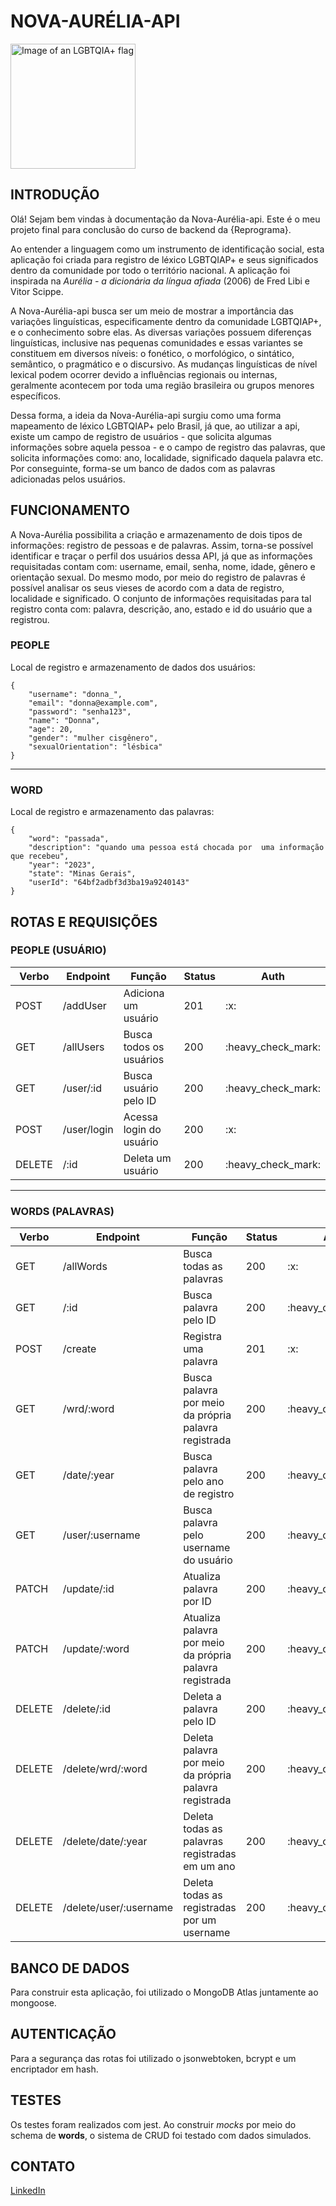 # NOVA-AURÉLIA-API

<img src="https://i0.statig.com.br/bancodeimagens/ac/lh/jl/aclhjlddzn8bftdqih882tkx5.jpg" alt="Image of an LGBTQIA+ flag" style="align: center;" height="200"/>

## INTRODUÇÃO


Olá! Sejam bem vindas à documentação da Nova-Aurélia-api. Este é o meu projeto final para conclusão do curso de backend da {Reprograma}. 

Ao entender a linguagem como um instrumento de identificação social, esta aplicação foi criada para registro de léxico LGBTQIAP+ e seus significados dentro da comunidade por todo o território nacional. A aplicação foi inspirada na *Aurélia - a dicionária da língua afiada* (2006) de Fred Libi e Vitor Scippe.

A Nova-Aurélia-api busca ser um meio de mostrar a importância das variações linguísticas, especificamente dentro da comunidade LGBTQIAP+, e o conhecimento sobre elas. As diversas variações possuem diferenças linguísticas, inclusive nas pequenas comunidades e essas variantes se constituem em diversos níveis: o fonético, o morfológico, o sintático, semântico, o pragmático e o discursivo. As mudanças linguísticas de nível lexical podem ocorrer devido a influências regionais ou internas, geralmente acontecem por toda uma região brasileira ou grupos menores específicos.

Dessa forma, a ideia da Nova-Aurélia-api surgiu como uma forma mapeamento de léxico LGBTQIAP+ pelo Brasil, já que, ao utilizar a api, existe um campo de registro de usuários - que solicita algumas informações sobre aquela pessoa - e o campo de registro das palavras, que solicita informações como: ano, localidade, significado daquela palavra etc. Por conseguinte, forma-se um banco de dados com as palavras adicionadas pelos usuários.


## FUNCIONAMENTO

A Nova-Aurélia possibilita a criação e armazenamento de dois tipos de informações: registro de pessoas e de palavras. 
Assim, torna-se possível identificar e traçar o perfil dos usuários dessa API, já que as informações requisitadas contam com: username, email, senha, nome, idade, gênero e orientação sexual.
Do mesmo modo, por meio do registro de palavras é possível analisar os seus vieses de acordo com a data de registro, localidade e significado. O conjunto de informações requisitadas para tal registro conta com: palavra, descrição, ano, estado e id do usuário que a registrou.

### PEOPLE

Local de registro e armazenamento de dados dos usuários:

    {
        "username": "donna_",
        "email": "donna@example.com",
        "password": "senha123",
        "name": "Donna",
        "age": 20,
        "gender": "mulher cisgênero",
        "sexualOrientation": "lésbica"
    }

___
### WORD

Local de registro e armazenamento das palavras:

    {
        "word": "passada",
        "description": "quando uma pessoa está chocada por  uma informação que recebeu",
        "year": "2023",
        "state": "Minas Gerais",
        "userId": "64bf2adbf3d3ba19a9240143"
    }


## ROTAS E REQUISIÇÕES

### PEOPLE (USUÁRIO)

<table>
<thead>
<tr>
<th>Verbo</th>
<th>Endpoint</th>
<th>Função </th>
<th>Status</th>
<th>Auth</th>
</tr>
</thead>
<tr>
<td>POST</td>
<td>/addUser</td>
<td>Adiciona um usuário</td>
<td>201</td>
<td>:x:</td>
</tr>
<tr>
<td>GET</td>
<td>/allUsers</td>
<td>Busca todos os usuários</td>
<td>200</td>
<td>:heavy_check_mark:</td>
</tr>
<tr>
<td>GET</td>
<td>/user/:id</td>
<td>Busca usuário pelo ID</td>
<td>200</td>
<td>:heavy_check_mark:</td>
</tr>
<tr>
<td>POST</td>
<td>/user/login</td>
<td>Acessa login do usuário</td>
<td>200</td>
<td>:x:</td>
</tr>
<tr>
<td>DELETE</td>
<td>/:id</td>
<td>Deleta um usuário</td>
<td>200</td>
<td>:heavy_check_mark:</td>
</tr>
</table>

____
### WORDS (PALAVRAS)

<table>
<thead>
<tr>
<th>Verbo</th>
<th>Endpoint</th>
<th>Função </th>
<th>Status</th>
<th>Auth</th>
</tr>
</thead>
<tr>
<td>GET</td>
<td>/allWords</td>
<td>Busca todas as palavras</td>
<td>200</td>
<td>:x:</td>
</tr>
<tr>
<td>GET</td>
<td>/:id</td>
<td>Busca palavra pelo ID</td>
<td>200</td>
<td>:heavy_check_mark:</td>
</tr>
<tr>
<td>POST</td>
<td>/create</td>
<td>Registra uma palavra</td>
<td>201</td>
<td>:x:</td>
</tr>
<tr>
<td>GET</td>
<td>/wrd/:word</td>
<td>Busca palavra por meio da própria palavra registrada</td>
<td>200</td>
<td>:heavy_check_mark:</td>
</tr>
<tr>
<td>GET</td>
<td>/date/:year</td>
<td>Busca palavra pelo ano de registro</td>
<td>200</td>
<td>:heavy_check_mark:</td>
</tr>
<tr>
<td>GET</td>
<td>/user/:username</td>
<td>Busca palavra pelo username do usuário</td>
<td>200</td>
<td>:heavy_check_mark:</td>
</tr>
<tr>
<td>PATCH</td>
<td>/update/:id</td>
<td>Atualiza palavra por ID</td>
<td>200</td>
<td>:heavy_check_mark:</td>
</tr>
<tr>
<td>PATCH</td>
<td>/update/:word</td>
<td>Atualiza palavra por meio da própria palavra registrada</td>
<td>200</td>
<td>:heavy_check_mark:</td>
</tr>
<tr>
<td>DELETE</td>
<td>/delete/:id</td>
<td>Deleta a palavra pelo ID</td>
<td>200</td>
<td>:heavy_check_mark:</td>
</tr>
<tr>
<td>DELETE</td>
<td>/delete/wrd/:word</td>
<td>Deleta palavra por meio da própria palavra registrada</td>
<td>200</td>
<td>:heavy_check_mark:</td>
</tr>
<tr>
<td>DELETE</td>
<td>/delete/date/:year</td>
<td>Deleta todas as palavras registradas em um ano</td>
<td>200</td>
<td>:heavy_check_mark:</td>
</tr>
<tr>
<td>DELETE</td>
<td>/delete/user/:username</td>
<td>Deleta todas as registradas por um username</td>
<td>200</td>
<td>:heavy_check_mark:</td>
</tr>
</table>


## BANCO DE DADOS

Para construir esta aplicação, foi utilizado o MongoDB Atlas juntamente ao mongoose.


## AUTENTICAÇÃO

Para a segurança das rotas foi utilizado o jsonwebtoken, bcrypt e um encriptador em hash.

## TESTES

Os testes foram realizados com jest. Ao construir _mocks_ por meio do schema de **words**, o sistema de CRUD foi testado com dados simulados.  


## CONTATO

[LinkedIn](https://www.linkedin.com/in/marianadasantos/ "LinkedIn")